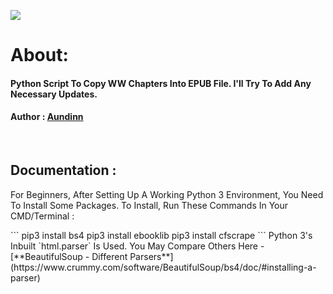 <img src="https://img.shields.io/badge/Version-2.1.1-brightgreen.svg" ></img>
# About: 
<h4>Python Script To Copy WW Chapters Into EPUB File. I'll Try To Add Any Necessary Updates.</h4>


<h4> Author :  <a href="https://forum.wuxiaworld.com/profile/Aundinn">Aundinn</a> </h4>

<br/>

## Documentation :
<p>For Beginners, After Setting Up A Working Python 3 Environment, You Need To Install Some Packages. To Install, Run These Commands In Your CMD/Terminal :</p>
```
pip3 install bs4
pip3 install ebooklib
pip3 install cfscrape
```
Python 3's Inbuilt `html.parser` Is Used. You May Compare Others Here - [**BeautifulSoup - Different Parsers**](https://www.crummy.com/software/BeautifulSoup/bs4/doc/#installing-a-parser)
